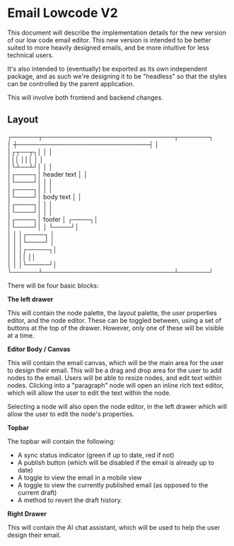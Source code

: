 # Email Lowcode V2

This document will describe the implementation details for the new version of our low code email editor. This new version is intended to be better suited to more heavily designed emails, and be more intuitive for less technical users.

It's also intended to (eventually) be exported as its own independent package, and as such we're designing it to be "headless" so that the styles can be controlled by the parent application.

This will involve both frontend and backend changes.

## Layout

┌──────┬──────────────────────────────┬───────┐                 
│      ┼──────────────────────────────┤       │                 
│┌┬──┬┐│                              │       │                 
│││  │││                              │       │                 
│└┴──┴┘│                              │       │                
│┌────┐│     header text              │       │                 
│└────┘│                              │       │                 
│┌────┐│                              │       │                 
│└────┘│     body text                │       │                 
│┌────┐│                              │       │                 
│└────┘│                              │       │                 
│┌────┐│     footer                   │ ┌────┐│                 
│└────┘│                              │ └────┘│                 
│      │                              │┌────┐ │                 
│      │                              │└────┘ │                 
│      │                              │┌─────┐│                 
│      │                              ││     ││                 
│      │                              │└─────┘│                 
└──────┴──────────────────────────────┴───────┘                 

There will be four basic blocks:

**The left drawer**

This will contain the node palette, the layout palette, the user properties editor, and the node editor. These can be toggled between, using a set of buttons at the top of the drawer. However, only one of these will be visible at a time.

**Editor Body / Canvas**

This will contain the email canvas, which will be the main area for the user to design their email. This will be a drag and drop area for the user to add nodes to the email. Users will be able to resize nodes, and edit text within nodes. Clicking into a "paragraph" node will open an inline rich text editor, which will allow the user to edit the text within the node.

Selecting a node will also open the node editor, in the left drawer which will allow the user to edit the node's properties.

**Topbar**

The topbar will contain the following:

- A sync status indicator (green if up to date, red if not)
- A publish button (which will be disabled if the email is already up to date)
- A toggle to view the email in a mobile view
- A toggle to view the currently published email (as opposed to the current draft)
- A method to revert the draft history.

**Right Drawer**

This will contain the AI chat assistant, which will be used to help the user design their email.